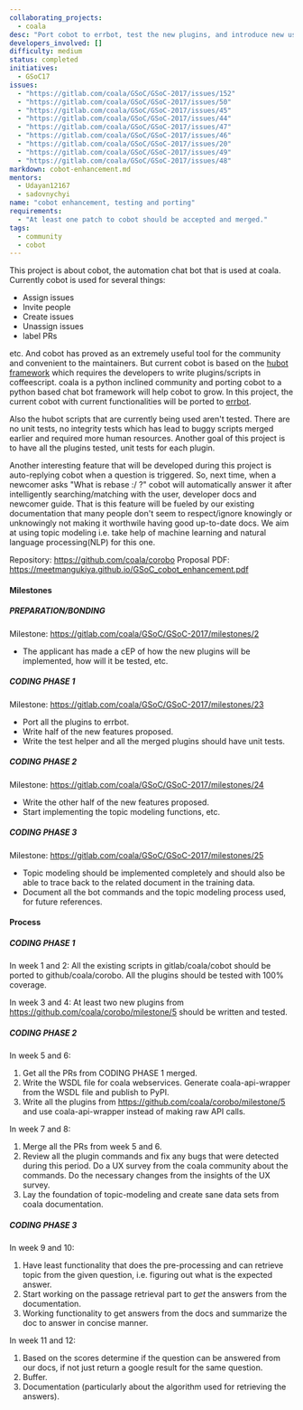 ```yaml
---
collaborating_projects:
  - coala
desc: "Port cobot to errbot, test the new plugins, and introduce new useful features"
developers_involved: []
difficulty: medium
status: completed
initiatives:
  - GSoC17
issues:
  - "https://gitlab.com/coala/GSoC/GSoC-2017/issues/152"
  - "https://gitlab.com/coala/GSoC/GSoC-2017/issues/50"
  - "https://gitlab.com/coala/GSoC/GSoC-2017/issues/45"
  - "https://gitlab.com/coala/GSoC/GSoC-2017/issues/44"
  - "https://gitlab.com/coala/GSoC/GSoC-2017/issues/47"
  - "https://gitlab.com/coala/GSoC/GSoC-2017/issues/46"
  - "https://gitlab.com/coala/GSoC/GSoC-2017/issues/20"
  - "https://gitlab.com/coala/GSoC/GSoC-2017/issues/49"
  - "https://gitlab.com/coala/GSoC/GSoC-2017/issues/48"
markdown: cobot-enhancement.md
mentors:
  - Udayan12167
  - sadovnychyi
name: "cobot enhancement, testing and porting"
requirements:
  - "At least one patch to cobot should be accepted and merged."
tags:
  - community
  - cobot
---
```

This project is about cobot, the automation chat bot that is used at coala.
Currently cobot is used for several things:

- Assign issues
- Invite people
- Create issues
- Unassign issues
- label PRs

etc. And cobot has proved as an extremely useful tool for the community and
convenient to the maintainers. But current cobot is based on the [hubot
framework](https://hubot.github.com) which requires the developers to write
plugins/scripts in coffeescript. coala is a python inclined community and
porting cobot to a python based chat bot framework will help cobot to grow. In
this project, the current cobot with current functionalities will be ported to
[errbot](http://errbot.io).

Also the hubot scripts that are currently being used aren't tested. There are no
unit tests, no integrity tests which has lead to buggy scripts merged earlier
and required more human resources. Another goal of this project is to have all
the plugins tested, unit tests for each plugin.

Another interesting feature that will be developed during this project is
auto-replying cobot when a question is triggered. So, next time, when a newcomer
asks "What is rebase :/ ?" cobot will automatically answer it after
intelligently searching/matching with the user, developer docs and newcomer
guide. That is this feature will be fueled by our existing documentation that
many people don't seem to respect/ignore knowingly or unknowingly not making it
worthwile having good up-to-date docs. We aim at using topic modeling i.e. take
help of machine learning and natural language processing(NLP) for this one.

Repository: https://github.com/coala/corobo
Proposal PDF: https://meetmangukiya.github.io/GSoC_cobot_enhancement.pdf

#### Milestones

##### PREPARATION/BONDING

Milestone: https://gitlab.com/coala/GSoC/GSoC-2017/milestones/2

* The applicant has made a cEP of how the new plugins will be implemented, how
  will it be tested, etc.


##### CODING PHASE 1

Milestone: https://gitlab.com/coala/GSoC/GSoC-2017/milestones/23

* Port all the plugins to errbot.
* Write half of the new features proposed.
* Write the test helper and all the merged plugins should have unit tests.

##### CODING PHASE 2

Milestone: https://gitlab.com/coala/GSoC/GSoC-2017/milestones/24

* Write the other half of the new features proposed.
* Start implementing the topic modeling functions, etc.

##### CODING PHASE 3

Milestone: https://gitlab.com/coala/GSoC/GSoC-2017/milestones/25

* Topic modeling should be implemented completely and should also be able to
  trace back to the related document in the training data.
* Document all the bot commands and the topic modeling process used, for future
  references.

#### Process

##### CODING PHASE 1

In week 1 and 2: All the existing scripts in gitlab/coala/cobot should be
ported to github/coala/corobo. All the plugins should be tested with 100%
coverage.

In week 3 and 4: At least two new plugins from
https://github.com/coala/corobo/milestone/5 should be written and tested.

##### CODING PHASE 2

In week 5 and 6:

1. Get all the PRs from CODING PHASE 1 merged.
2. Write the WSDL file for coala webservices. Generate coala-api-wrapper from
   the WSDL file and publish to PyPI.
3. Write all the plugins from https://github.com/coala/corobo/milestone/5 and
   use coala-api-wrapper instead of making raw API calls.

In week 7 and 8:

1. Merge all the PRs from week 5 and 6.
2. Review all the plugin commands and fix any bugs that were detected during
   this period. Do a UX survey from the coala community about the commands.
   Do the necessary changes from the insights of the UX survey.
3. Lay the foundation of topic-modeling and create sane data sets from coala
   documentation.

##### CODING PHASE 3

In week 9 and 10:

1. Have least functionality that does the pre-processing and can retrieve topic
   from the given question, i.e. figuring out what is the expected answer.
2. Start working on the passage retrieval part to _get_ the answers from the
   documentation.
3. Working functionality to get answers from the docs and summarize the doc to
   answer in concise manner.

In week 11 and 12:

1. Based on the scores determine if the question can be answered from our docs,
   if not just return a google result for the same question.
2. Buffer.
3. Documentation (particularly about the algorithm used for retrieving the
   answers).
